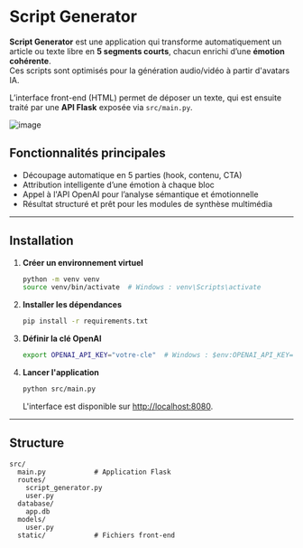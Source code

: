 # Script Generator

**Script Generator** est une application qui transforme automatiquement un article ou texte libre en **5 segments courts**, chacun enrichi d’une **émotion cohérente**.  
Ces scripts sont optimisés pour la génération audio/vidéo à partir d'avatars IA.

L’interface front-end (HTML) permet de déposer un texte, qui est ensuite traité par une **API Flask** exposée via `src/main.py`.

![image](https://github.com/user-attachments/assets/a9771457-7c05-4e3a-864a-03e86b5af1fa)

## Fonctionnalités principales

- Découpage automatique en 5 parties (hook, contenu, CTA)
- Attribution intelligente d’une émotion à chaque bloc
- Appel à l'API OpenAI pour l’analyse sémantique et émotionnelle
- Résultat structuré et prêt pour les modules de synthèse multimédia

---

## Installation

1. **Créer un environnement virtuel**
   ```bash
   python -m venv venv
   source venv/bin/activate  # Windows : venv\Scripts\activate
   ```
2. **Installer les dépendances**
   ```bash
   pip install -r requirements.txt
   ```
3. **Définir la clé OpenAI**
   ```bash
   export OPENAI_API_KEY="votre-cle"  # Windows : $env:OPENAI_API_KEY="Votre clé API"
   ```
4. **Lancer l'application**
   ```bash
   python src/main.py
   ```
   L'interface est disponible sur [http://localhost:8080](http://localhost:8080).

---

## Structure

```
src/
  main.py            # Application Flask
  routes/
    script_generator.py
    user.py
  database/
    app.db
  models/
    user.py
  static/            # Fichiers front-end
```
